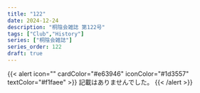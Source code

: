 ```yaml
---
title: "122"
date: 2024-12-24
description: "桐陰会雑誌 第122号"
tags: ["Club","History"]
series: ["桐陰会雑誌"]
series_order: 122
draft: true
---
```


{{< alert icon="" cardColor="#e63946" iconColor="#1d3557" textColor="#f1faee" >}}
記載はありませんでした。
{{< /alert >}}